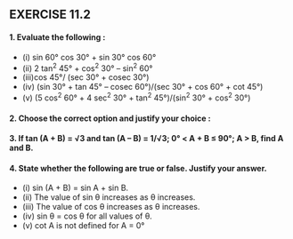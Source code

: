 ## EXERCISE 11.2
#### 1. Evaluate the following :
* (i) sin 60° cos 30° + sin 30° cos 60° 
* (ii) 2 tan<sup>2</sup> 45° + cos<sup>2</sup> 30° – sin<sup>2</sup> 60°
* (iii)cos 45°/ (sec 30° + cosec 30°)
* (iv) (sin 30° + tan 45° – cosec 60°)/(sec 30° + cos 60° + cot 45°)
* (v) (5 cos<sup>2</sup> 60° + 4 sec<sup>2</sup> 30° + tan<sup>2</sup> 45°)/(sin<sup>2</sup> 30° + cos<sup>2</sup> 30°)

#### 2. Choose the correct option and justify your choice :

#### 3. If tan (A + B) = √3 and tan (A – B) = 1/√3; 0° < A + B ≤ 90°; A > B, find A and B.

#### 4. State whether the following are true or false. Justify your answer.
* (i) sin (A + B) = sin A + sin B.
* (ii) The value of sin θ increases as θ increases.
* (iii) The value of cos θ increases as θ increases.
* (iv) sin θ = cos θ for all values of θ.
* (v) cot A is not defined for A = 0°
